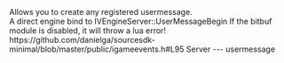 <function name="UserMessageBegin" parent="HolyLib" type="libraryfunc">
	<description>
		Allows you to create any registered usermessage.<br>
		A direct engine bind to IVEngineServer::UserMessageBegin
		<note>
			If the bitbuf module is disabled, it will throw a lua error!
		</note>
	</description>
	<source>https://github.com/danielga/sourcesdk-minimal/blob/master/public/igameevents.h#L95</source>
	<realm>Server</realm>
	<args>
		<arg name="filter" type="IRecipentFilter">---</arg>
		<arg name="usermsg" type="String">usermessage</arg>
	</args>
</function>